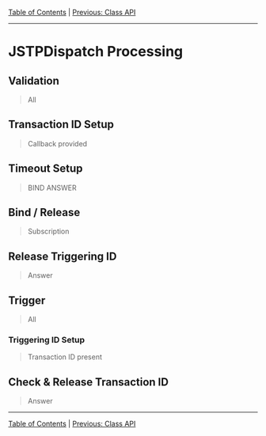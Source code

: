 [Table of Contents](index.md) | [Previous: Class API](api.md)

---

JSTPDispatch Processing
=======================

Validation
----------

> All

Transaction ID Setup
--------------------

> Callback provided

Timeout Setup
-------------

> BIND ANSWER

Bind / Release
--------------

> Subscription

Release Triggering ID
---------------------

> Answer

Trigger
-------

> All

### Triggering ID Setup

> Transaction ID present

Check & Release Transaction ID
------------------------------

> Answer

---

[Table of Contents](index.md) | [Previous: Class API](api.md)
